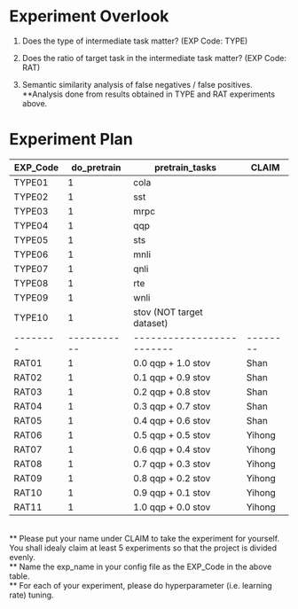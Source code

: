 # Experiment Overlook

1. Does the type of intermediate task matter? (EXP Code: TYPE<XX>)


2. Does the ratio of target task in the intermediate task matter? (EXP Code: RAT<XX>)

3. Semantic similarity analysis of false negatives / false positives.
**Analysis done from results obtained in TYPE and RAT experiments above.


# Experiment Plan
| EXP_Code | do_pretrain | pretrain_tasks            | CLAIM    |
|----------|-------------|---------------------------|----------|
| TYPE01   | 1           | cola                      |    |
| TYPE02   | 1           | sst                       |    |
| TYPE03   | 1           | mrpc                      |    |
| TYPE04   | 1           | qqp                       |    |
| TYPE05   | 1           | sts                       |    |
| TYPE06   | 1           | mnli                      |          |
| TYPE07   | 1           | qnli                      |          |
| TYPE08   | 1           | rte                       |          |
| TYPE09   | 1           | wnli                      |          |
| TYPE10   | 1           | stov (NOT target dataset) |          |
| -------- | ----------- | ------------------------- | -------- |
| RAT01    | 1           | 0.0 qqp + 1.0 stov        |   Shan   |
| RAT02    | 1           | 0.1 qqp + 0.9 stov        |   Shan   |
| RAT03    | 1           | 0.2 qqp + 0.8 stov        |   Shan   |
| RAT04    | 1           | 0.3 qqp + 0.7 stov        |   Shan   |
| RAT05    | 1           | 0.4 qqp + 0.6 stov        |   Shan   |
| RAT06    | 1           | 0.5 qqp + 0.5 stov        |   Yihong |
| RAT07    | 1           | 0.6 qqp + 0.4 stov        |   Yihong |
| RAT08    | 1           | 0.7 qqp + 0.3 stov        |   Yihong |
| RAT09    | 1           | 0.8 qqp + 0.2 stov        |   Yihong |
| RAT10    | 1           | 0.9 qqp + 0.1 stov        |   Yihong |
| RAT11    | 1           | 1.0 qqp + 0.0 stov        |   Yihong |
<br>
** Please put your name under CLAIM to take the experiment for yourself. You shall idealy claim at least 5 experiments so that the project is divided evenly.<br>
** Name the exp_name in your config file as the EXP_Code in the above table.<br>
** For each of your experiment, please do hyperparameter (i.e. learning rate) tuning. <br>
